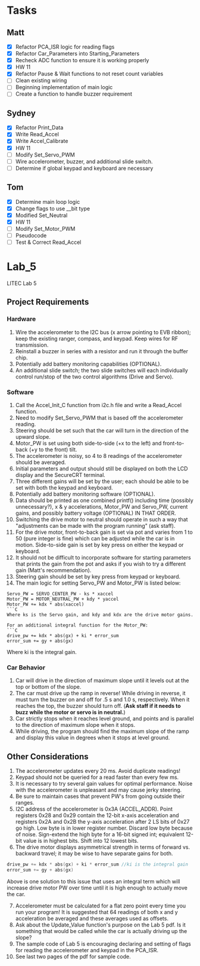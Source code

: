 # Tasks

## Matt
- [x] Refactor PCA_ISR logic for reading flags
- [x] Refactor Car_Parameters into Starting_Parameters
- [x] Recheck ADC function to ensure it is working properly
- [x] HW 11
- [x] Refactor Pause & Wait functions to not reset count variables
- [ ] Clean existing wiring 
- [ ] Beginning implementation of main logic
- [ ] Create a function to handle buzzer requirement

## Sydney
- [x] Refactor Print_Data
- [x] Write Read_Accel
- [x] Write Accel_Calibrate
- [x] HW 11
- [ ] Modify Set_Servo_PWM
- [ ] Wire accelerometer, buzzer, and additional slide switch.
- [ ] Determine if global keypad and keyboard are necessary

## Tom
- [x] Determine main loop logic
- [x] Change flags to use __bit type
- [x] Modified Set_Neutral
- [x] HW 11
- [ ] Modify Set_Motor_PWM
- [ ] Pseudocode
- [ ] Test & Correct Read_Accel

# Lab_5
LITEC Lab 5

## Project Requirements

### Hardware
1. Wire the accelerometer to the I2C bus (x arrow pointing to EVB ribbon); keep the existing ranger, compass, and keypad. Keep wires for RF transmission.
2. Reinstall a buzzer in series with a resistor and run it through the buffer chip.
3. Potentially add battery monitoring capabilities (OPTIONAL).
4. An additional slide switch; the two slide switches will each individually control run/stop of the two control algorithms (Drive and Servo).

### Software
1. Call the Accel_Init_C function from i2c.h file and write a Read_Accel function.
2. Need to modify Set_Servo_PWM that is based off the accelerometer reading.
3. Steering should be set such that the car will turn in the direction of the upward slope.
4. Motor_PW is set using both side-to-side (+x to the left) and front-to-back (+y to the front) tilt.
5. The accelerometer is noisy, so 4 to 8 readings of the accelerometer should be averaged.
6. Initial parameters and output should still be displayed on both the LCD display and the SecureCRT terminal.
7. Three different gains will be set by the user; each should be able to be set with both the keypad and keyboard.
8. Potentially add battery monitoring software (OPTIONAL).
9. Data should be printed as one combined printf() including time (possibly unnecessary?), x & y accelerations, Motor_PW and Servo_PW, current gains, and possibly battery voltage (OPTIONAL) IN THAT ORDER.
10. Switching the drive motor to neutral should operate in such a way that "adjustments can be made with the program running" (ask staff).
11. For the drive motor, front-to-back gain is set via pot and varies from 1 to 50 (pure integer is fine) which can be adjusted while the car is in motion. Side-to-side gain is set by key press on either the keypad or keyboard.
12. It should not be difficult to incorporate software for starting parameters that prints the gain from the pot and asks if you wish to try a different gain (Matt's recommendation).
13. Steering gain should be set by key press from keypad or keyboard.
14. The main logic for setting Servo_PW and Motor_PW is listed below:
```
Servo_PW = SERVO_CENTER_PW - ks * xaccel
Motor_PW = MOTOR_NEUTRAL_PW + kdy * yaccel
Motor_PW += kdx * abs(xaccel)
```C
Where ks is the Servo gain, and kdy and kdx are the drive motor gains.

For an additional integral function for the Motor_PW:
```C
drive_pw += kdx * abs(gx) + ki * error_sum
error_sum += gy + abs(gx)
```
Where ki is the integral gain.

### Car Behavior
1. Car will drive in the direction of maximum slope until it levels out at the top or bottom of the slope.
2. The car must drive up the ramp in reverse! While driving in reverse, it must turn the buzzer on and off for .5 s and 1.0 s, respectively. When it reaches the top, the buzzer should turn off. (**Ask staff if it needs to buzz while the motor or servo is in neutral.**)
3. Car strictly stops when it reaches level ground, and points and is parallel to the direction of maximum slope when it stops.
4. While driving, the program should find the maximum slope of the ramp and display this value in degrees when it stops at level ground.


## Other Considerations
1. The accelerometer updates every 20 ms. Avoid duplicate readings!
2. Keypad should not be queried for a read faster than every few ms.
3. It is necessary to try several gain values for optimal performance. Noise with the accelerometer is unpleasant and may cause jerky steering.
4. Be sure to maintain cases that prevent PW's from going outside their ranges.
5. I2C address of the accelerometer is 0x3A (ACCEL_ADDR). Point registers 0x28 and 0x29 contain the 12-bit x-axis acceleration and registers 0x2A and 0x2B the y-axis acceleration after 2 LS bits of 0x27 go high. Low byte is in lower register number. Discard low byte because of noise. Sign-extend the high byte for a 16-bit signed int; equivalent 12-bit value is in highest bits. Shift into 12 lowest bits.
6. The drive motor displays asymmetrical strength in terms of forward vs. backward travel; it may be wise to have separate gains for both.

```C
drive_pw += kdx * abs(gx) + ki * error_sum //ki is the integral gain
error_sum += gy + abs(gx)
```
Above is one solution to this issue that uses an integral term which will increase drive motor PW over time until it is high enough to actually move the car.

7. Accelerometer must be calculated for a flat zero point every time you run your program! It is suggested that 64 readings of both x and y acceleration be averaged and these averages used as offsets.
8. Ask about the Update_Value function's purpose on the Lab 5 pdf. Is it something that would be called while the car is actually driving up the slope?
9. The sample code of Lab 5 is encouraging declaring and setting of flags for reading the accelerometer and keypad in the PCA_ISR.
10. See last two pages of the pdf for sample code.